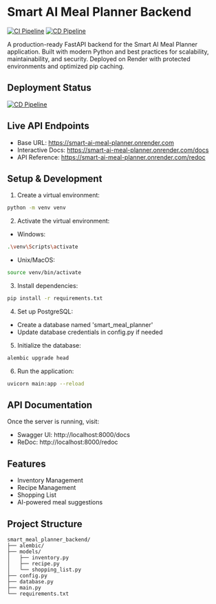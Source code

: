 # Smart AI Meal Planner Backend

[![CI Pipeline](https://github.com/hazzler78/smart-ai-meal-planner/actions/workflows/ci.yml/badge.svg)](https://github.com/hazzler78/smart-ai-meal-planner/actions/workflows/ci.yml)
[![CD Pipeline](https://github.com/hazzler78/smart-ai-meal-planner/actions/workflows/cd.yml/badge.svg)](https://github.com/hazzler78/smart-ai-meal-planner/actions/workflows/cd.yml)

A production-ready FastAPI backend for the Smart AI Meal Planner application. Built with modern Python and best practices for scalability, maintainability, and security. Deployed on Render with protected environments and optimized pip caching.

## Deployment Status
[![CD Pipeline](https://github.com/hazzler78/smart-ai-meal-planner/actions/workflows/cd.yml/badge.svg)](https://github.com/hazzler78/smart-ai-meal-planner/actions/workflows/cd.yml)

## Live API Endpoints
- Base URL: https://smart-ai-meal-planner.onrender.com
- Interactive Docs: https://smart-ai-meal-planner.onrender.com/docs
- API Reference: https://smart-ai-meal-planner.onrender.com/redoc

## Setup & Development

1. Create a virtual environment:
```bash
python -m venv venv
```

2. Activate the virtual environment:
- Windows:
```bash
.\venv\Scripts\activate
```
- Unix/MacOS:
```bash
source venv/bin/activate
```

3. Install dependencies:
```bash
pip install -r requirements.txt
```

4. Set up PostgreSQL:
- Create a database named 'smart_meal_planner'
- Update database credentials in config.py if needed

5. Initialize the database:
```bash
alembic upgrade head
```

6. Run the application:
```bash
uvicorn main:app --reload
```

## API Documentation

Once the server is running, visit:
- Swagger UI: http://localhost:8000/docs
- ReDoc: http://localhost:8000/redoc

## Features

- Inventory Management
- Recipe Management
- Shopping List
- AI-powered meal suggestions

## Project Structure

```
smart_meal_planner_backend/
├── alembic/
├── models/
│   ├── inventory.py
│   ├── recipe.py
│   └── shopping_list.py
├── config.py
├── database.py
├── main.py
└── requirements.txt
```